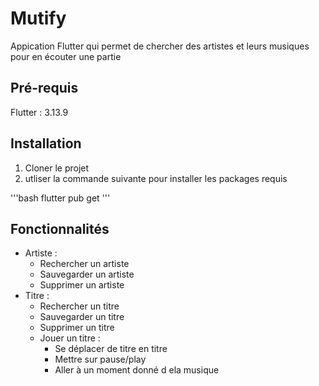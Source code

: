 # Mutify

Appication Flutter qui permet de chercher des artistes et leurs musiques pour en écouter une partie

## Pré-requis

Flutter : 3.13.9

## Installation

1. Cloner le projet
2. utliser  la commande suivante pour installer les packages requis

'''bash
flutter pub get
'''

## Fonctionnalités

- Artiste :
  - Rechercher un artiste
  - Sauvegarder un artiste
  - Supprimer un artiste
- Titre :
  - Rechercher un titre
  - Sauvegarder un titre
  - Supprimer un titre
  - Jouer un titre :
    - Se déplacer de titre en titre
    - Mettre sur pause/play
    - Aller à un moment donné d ela musique 
